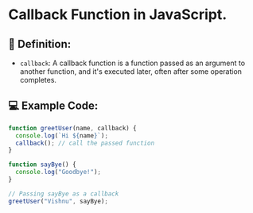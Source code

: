# Callback Function in JavaScript.

## 🧠 Definition:

- `callback`: A callback function is a function passed as an argument to another function, and it's executed later, often after some operation completes.


## 💻 Example Code:


```js
function greetUser(name, callback) {
  console.log(`Hi ${name}`);
  callback(); // call the passed function
}

function sayBye() {
  console.log("Goodbye!");
}

// Passing sayBye as a callback
greetUser("Vishnu", sayBye);

